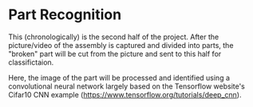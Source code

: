 # Part Recognition

This (chronologically) is the second half of the project. After the picture/video of the assembly is captured and divided into parts,
the "broken" part will be cut from the picture and sent to this half for classifictaion.

Here, the image of the part will be processed and identified using a convolutional neural network largely based on the Tensorflow website's
Cifar10 CNN example (https://www.tensorflow.org/tutorials/deep_cnn).
